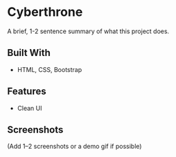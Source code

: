# Cyberthrone

A brief, 1-2 sentence summary of what this project does.

## Built With
- HTML, CSS, Bootstrap

## Features
- Clean UI

## Screenshots
(Add 1–2 screenshots or a demo gif if possible)
